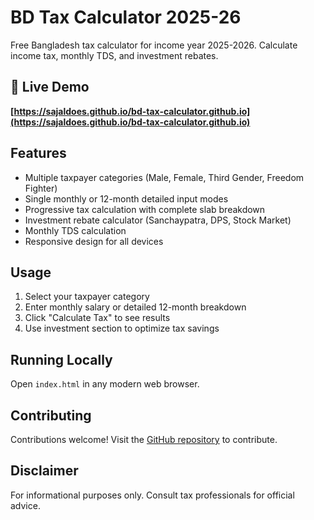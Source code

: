 # BD Tax Calculator 2025-26

Free Bangladesh tax calculator for income year 2025-2026. Calculate income tax, monthly TDS, and investment rebates.

## 🚀 Live Demo

**[https://sajaldoes.github.io/bd-tax-calculator.github.io](https://sajaldoes.github.io/bd-tax-calculator.github.io)**

## Features

- Multiple taxpayer categories (Male, Female, Third Gender, Freedom Fighter)
- Single monthly or 12-month detailed input modes
- Progressive tax calculation with complete slab breakdown
- Investment rebate calculator (Sanchaypatra, DPS, Stock Market)
- Monthly TDS calculation
- Responsive design for all devices

## Usage

1. Select your taxpayer category
2. Enter monthly salary or detailed 12-month breakdown
3. Click "Calculate Tax" to see results
4. Use investment section to optimize tax savings

## Running Locally

Open `index.html` in any modern web browser.

## Contributing

Contributions welcome! Visit the [GitHub repository](https://github.com/sajaldoes/bd-tax-calculator.github.io) to contribute.

## Disclaimer

For informational purposes only. Consult tax professionals for official advice.